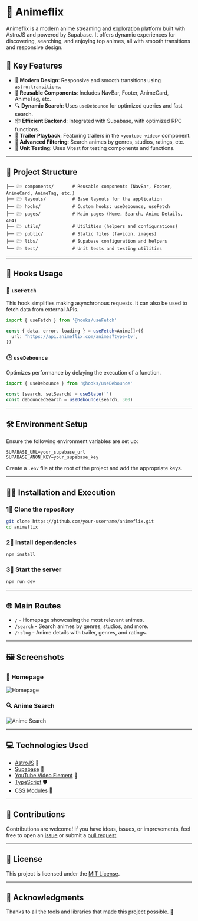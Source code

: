 # 🌸 Animeflix

Animeflix is a modern anime streaming and exploration platform built with AstroJS and powered by Supabase. It offers dynamic experiences for discovering, searching, and enjoying top animes, all with smooth transitions and responsive design.

## 🚀 Key Features

- 🎨 **Modern Design**: Responsive and smooth transitions using `astro:transitions`.
- 🧬 **Reusable Components**: Includes NavBar, Footer, AnimeCard, AnimeTag, etc.
- 🔍 **Dynamic Search**: Uses `useDebounce` for optimized queries and fast search.
- 📦 **Efficient Backend**: Integrated with Supabase, with optimized RPC functions.
- 🎥 **Trailer Playback**: Featuring trailers in the `<youtube-video>` component.
- 🌟 **Advanced Filtering**: Search animes by genres, studios, ratings, etc.
- 📄 **Unit Testing**: Uses Vitest for testing components and functions.

---

## 📂 Project Structure

```plaintext
├── 🗁 components/       # Reusable components (NavBar, Footer, AnimeCard, AnimeTag, etc.)
├── 🗁 layouts/          # Base layouts for the application
├── 🗁 hooks/            # Custom hooks: useDebounce, useFetch
├── 🗁 pages/            # Main pages (Home, Search, Anime Details, 404)
├── 🗁 utils/            # Utilities (helpers and configurations)
├── 🗁 public/           # Static files (favicon, images)
├── 🗁 libs/             # Supabase configuration and helpers
└── 🗁 test/             # Unit tests and testing utilities
```

---

## 📄 Hooks Usage

### 🔄 `useFetch`

This hook simplifies making asynchronous requests. It can also be used to fetch data from external APIs.

```typescript
import { useFetch } from '@hooks/useFetch'

const { data, error, loading } = useFetch<Anime[]>({
  url: 'https://api.animeflix.com/animes?type=tv',
})
```

### 🕒 `useDebounce`

Optimizes performance by delaying the execution of a function.

```typescript
import { useDebounce } from '@hooks/useDebounce'

const [search, setSearch] = useState('')
const debouncedSearch = useDebounce(search, 300)
```

---

## 🛠️ Environment Setup

Ensure the following environment variables are set up:

```plaintext
SUPABASE_URL=your_supabase_url
SUPABASE_ANON_KEY=your_supabase_key
```

Create a `.env` file at the root of the project and add the appropriate keys.

---

## 👨‍💻 Installation and Execution

### 1⃣ Clone the repository

```bash
git clone https://github.com/your-username/animeflix.git
cd animeflix
```

### 2⃣ Install dependencies

```bash
npm install
```

### 3⃣ Start the server

```bash
npm run dev
```

---

## 🌐 Main Routes

- `/` - Homepage showcasing the most relevant animes.
- `/search` - Search animes by genres, studios, and more.
- `/:slug` - Anime details with trailer, genres, and ratings.

---

## 🖼️ Screenshots

### 🌟 Homepage

![Homepage](https://via.placeholder.com/800x400?text=Homepage)

### 🔍 Anime Search

![Anime Search](https://via.placeholder.com/800x400?text=Anime+Search)

---

## 💻 Technologies Used

- [AstroJS](https://astro.build/) 🌟
- [Supabase](https://supabase.com/) 🐘
- [YouTube Video Element](https://github.com/justinribeiro/youtube-video-element) 🎥
- [TypeScript](https://www.typescriptlang.org/) 🛡️
- [CSS Modules](https://github.com/css-modules/css-modules) 🎨

---

## 🤝 Contributions

Contributions are welcome! If you have ideas, issues, or improvements, feel free to open an [issue](https://github.com/your-username/animeflix/issues) or submit a [pull request](https://github.com/your-username/animeflix/pulls).

---

## 📜 License

This project is licensed under the [MIT License](LICENSE).

---

## 🙌 Acknowledgments

Thanks to all the tools and libraries that made this project possible. 💖
